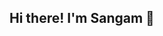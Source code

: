 ## Hi there! I'm Sangam 👋

<!--
**SangiSI/SangiSI** is a ✨ _special_ ✨ repository because its `README.md` (this file) appears on your GitHub profile.

I am a **Senior Data Scientist at Ericsson**. I’m passionate about Artificial Intelligence, and my research interests include **Explainable AI** and **Geometric Deep Learning**.

---

- 🔭 I’m currently working on **Applied AI Research**
- 🌱 I’m currently learning **Graph Neural Networks & ML Systems**
- 🤝 I’m looking to collaborate on **AI research or academic initiatives**
- 🧠 I’m looking for help with **productionizing ML pipelines**
- 💬 Ask me about **AI, XAI, deep learning, or productivity tools**
- 📬 How to reach me: **[your.email@example.com](mailto:your.email@example.com)** or [LinkedIn](https://linkedin.com/in/your-profile)
- 😄 Pronouns: **he/him** (or update accordingly)
- ⚡ Fun fact: *I once built a neural net to generate my tweets!*

---

## 🛠 My Skills

<p align="left">
  <img src="https://img.shields.io/badge/-Python-3776AB?style=flat-square&logo=python&logoColor=white" height="25"/>
  <img src="https://img.shields.io/badge/-PyTorch-EE4C2C?style=flat-square&logo=pytorch&logoColor=white" height="25"/>
  <img src="https://img.shields.io/badge/-TensorFlow-FF6F00?style=flat-square&logo=tensorflow&logoColor=white" height="25"/>
  <img src="https://img.shields.io/badge/-Keras-D00000?style=flat-square&logo=keras&logoColor=white" height="25"/>
  <img src="https://img.shields.io/badge/-Git-F05032?style=flat-square&logo=git&logoColor=white" height="25"/>
  <img src="https://img.shields.io/badge/-GitHub-181717?style=flat-square&logo=github&logoColor=white" height="25"/>
  <img src="https://img.shields.io/badge/-GitLab-FC6D26?style=flat-square&logo=gitlab&logoColor=white" height="25"/>
  <img src="https://img.shields.io/badge/-VSCode-007ACC?style=flat-square&logo=visual-studio-code&logoColor=white" height="25"/>
  <img src="https://img.shields.io/badge/-Linux-FCC624?style=flat-square&logo=linux&logoColor=black" height="25"/>
  <img src="https://img.shields.io/badge/-LaTeX-008080?style=flat-square&logo=latex&logoColor=white" height="25"/>
</p>

---

## 🌍 Where to find me

- 🔗 [LinkedIn](https://linkedin.com/in/your-profile)
- 🐦 [Twitter](https://twitter.com/your-handle)
- 📫 [your.email@example.com](mailto:your.email@example.com)
